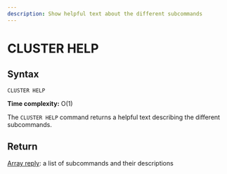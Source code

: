 ```yaml
---
description: Show helpful text about the different subcommands
---
```


# CLUSTER HELP

## Syntax

    CLUSTER HELP 

**Time complexity:** O(1)

The `CLUSTER HELP` command returns a helpful text describing the different subcommands.

## Return

[Array reply](https://redis.io/docs/reference/protocol-spec#resp-arrays): a list of subcommands and their descriptions

